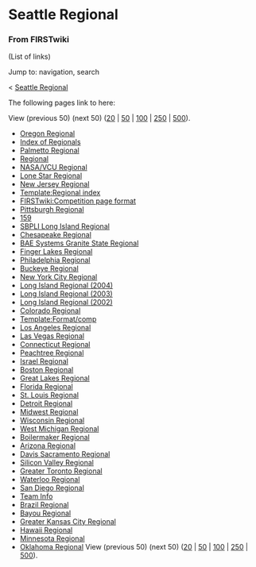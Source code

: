 # Seattle Regional

### From FIRSTwiki

(List of links)

Jump to: navigation, search

&lt; [Seattle Regional](/index.php?title=Seattle_Regional&redirect=no "Seattle
Regional" )  

The following pages link to here:

View (previous 50) (next 50)
([20](/index.php?title=Special:Whatlinkshere/Seattle_Regional&limit=20&from=0
"Special:Whatlinkshere/Seattle Regional" ) |
[50](/index.php?title=Special:Whatlinkshere/Seattle_Regional&limit=50&from=0
"Special:Whatlinkshere/Seattle Regional" ) |
[100](/index.php?title=Special:Whatlinkshere/Seattle_Regional&limit=100&from=0
"Special:Whatlinkshere/Seattle Regional" ) |
[250](/index.php?title=Special:Whatlinkshere/Seattle_Regional&limit=250&from=0
"Special:Whatlinkshere/Seattle Regional" ) |
[500](/index.php?title=Special:Whatlinkshere/Seattle_Regional&limit=500&from=0
"Special:Whatlinkshere/Seattle Regional" )).

  * [Oregon Regional](Oregon_Regional "Oregon Regional" )
  * [Index of Regionals](Index_of_Regionals "Index of Regionals" )
  * [Palmetto Regional](Palmetto_Regional "Palmetto Regional" )
  * [Regional](Regional "Regional" )
  * [NASA/VCU Regional](NASA/VCU_Regional "NASA/VCU Regional" )
  * [Lone Star Regional](Lone_Star_Regional "Lone Star Regional" )
  * [New Jersey Regional](New_Jersey_Regional "New Jersey Regional" )
  * [Template:Regional index](Template:Regional_index "Template:Regional index" )
  * [FIRSTwiki:Competition page format](FIRSTwiki:Competition_page_format "FIRSTwiki:Competition page format" )
  * [Pittsburgh Regional](Pittsburgh_Regional "Pittsburgh Regional" )
  * [159](159 "159" )
  * [SBPLI Long Island Regional](SBPLI_Long_Island_Regional "SBPLI Long Island Regional" )
  * [Chesapeake Regional](Chesapeake_Regional "Chesapeake Regional" )
  * [BAE Systems Granite State Regional](BAE_Systems_Granite_State_Regional "BAE Systems Granite State Regional" )
  * [Finger Lakes Regional](Finger_Lakes_Regional "Finger Lakes Regional" )
  * [Philadelphia Regional](Philadelphia_Regional "Philadelphia Regional" )
  * [Buckeye Regional](Buckeye_Regional "Buckeye Regional" )
  * [New York City Regional](New_York_City_Regional "New York City Regional" )
  * [Long Island Regional (2004)](Long_Island_Regional_%282004%29 "Long Island Regional \(2004\)" )
  * [Long Island Regional (2003)](Long_Island_Regional_%282003%29 "Long Island Regional \(2003\)" )
  * [Long Island Regional (2002)](Long_Island_Regional_%282002%29 "Long Island Regional \(2002\)" )
  * [Colorado Regional](Colorado_Regional "Colorado Regional" )
  * [Template:Format/comp](Template:Format/comp "Template:Format/comp" )
  * [Los Angeles Regional](Los_Angeles_Regional "Los Angeles Regional" )
  * [Las Vegas Regional](Las_Vegas_Regional "Las Vegas Regional" )
  * [Connecticut Regional](Connecticut_Regional "Connecticut Regional" )
  * [Peachtree Regional](Peachtree_Regional "Peachtree Regional" )
  * [Israel Regional](Israel_Regional "Israel Regional" )
  * [Boston Regional](Boston_Regional "Boston Regional" )
  * [Great Lakes Regional](Great_Lakes_Regional "Great Lakes Regional" )
  * [Florida Regional](Florida_Regional "Florida Regional" )
  * [St. Louis Regional](St._Louis_Regional "St. Louis Regional" )
  * [Detroit Regional](Detroit_Regional "Detroit Regional" )
  * [Midwest Regional](Midwest_Regional "Midwest Regional" )
  * [Wisconsin Regional](Wisconsin_Regional "Wisconsin Regional" )
  * [West Michigan Regional](West_Michigan_Regional "West Michigan Regional" )
  * [Boilermaker Regional](Boilermaker_Regional "Boilermaker Regional" )
  * [Arizona Regional](Arizona_Regional "Arizona Regional" )
  * [Davis Sacramento Regional](Davis_Sacramento_Regional "Davis Sacramento Regional" )
  * [Silicon Valley Regional](Silicon_Valley_Regional "Silicon Valley Regional" )
  * [Greater Toronto Regional](Greater_Toronto_Regional "Greater Toronto Regional" )
  * [Waterloo Regional](Waterloo_Regional "Waterloo Regional" )
  * [San Diego Regional](San_Diego_Regional "San Diego Regional" )
  * [Team Info](Team_Info "Team Info" )
  * [Brazil Regional](Brazil_Regional "Brazil Regional" )
  * [Bayou Regional](Bayou_Regional "Bayou Regional" )
  * [Greater Kansas City Regional](Greater_Kansas_City_Regional "Greater Kansas City Regional" )
  * [Hawaii Regional](Hawaii_Regional "Hawaii Regional" )
  * [Minnesota Regional](Minnesota_Regional "Minnesota Regional" )
  * [Oklahoma Regional](Oklahoma_Regional "Oklahoma Regional" )
View (previous 50) (next 50)
([20](/index.php?title=Special:Whatlinkshere/Seattle_Regional&limit=20&from=0
"Special:Whatlinkshere/Seattle Regional" ) |
[50](/index.php?title=Special:Whatlinkshere/Seattle_Regional&limit=50&from=0
"Special:Whatlinkshere/Seattle Regional" ) |
[100](/index.php?title=Special:Whatlinkshere/Seattle_Regional&limit=100&from=0
"Special:Whatlinkshere/Seattle Regional" ) |
[250](/index.php?title=Special:Whatlinkshere/Seattle_Regional&limit=250&from=0
"Special:Whatlinkshere/Seattle Regional" ) |
[500](/index.php?title=Special:Whatlinkshere/Seattle_Regional&limit=500&from=0
"Special:Whatlinkshere/Seattle Regional" )).


